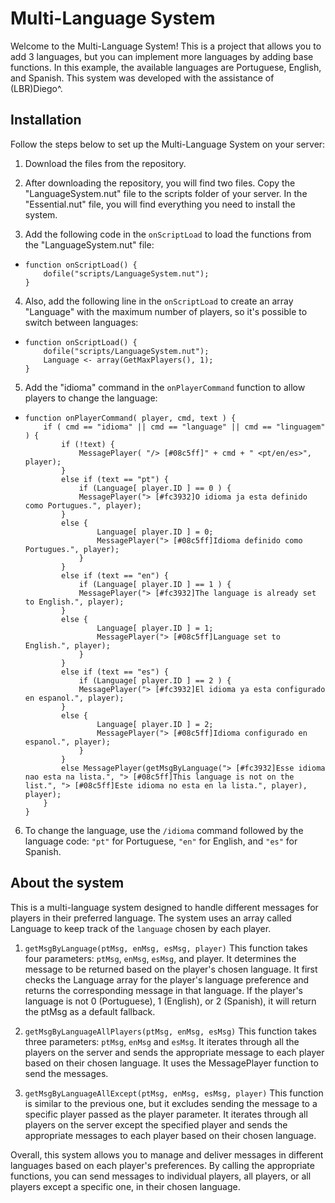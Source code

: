 # Multi-Language System

Welcome to the Multi-Language System! This is a project that allows you to add 3 languages, but you can implement more languages by adding base functions. In this example, the available languages are Portuguese, English, and Spanish. This system was developed with the assistance of (LBR)Diego^.

## Installation

Follow the steps below to set up the Multi-Language System on your server:

1. Download the files from the repository.

2. After downloading the repository, you will find two files. Copy the "LanguageSystem.nut" file to the scripts folder of your server. In the "Essential.nut" file, you will find everything you need to install the system.

3. Add the following code in the `onScriptLoad` to load the functions from the "LanguageSystem.nut" file:
-  ```squirrel
   function onScriptLoad() {
       dofile("scripts/LanguageSystem.nut");
   }

4. Also, add the following line in the `onScriptLoad` to create an array "Language" with the maximum number of players, so it's possible to switch between languages:
-  ```squirrel
   function onScriptLoad() {
       dofile("scripts/LanguageSystem.nut");
       Language <- array(GetMaxPlayers(), 1);
   }

5. Add the "idioma" command in the `onPlayerCommand` function to allow players to change the language:
-  ```squirrel
   function onPlayerCommand( player, cmd, text ) {
       if ( cmd == "idioma" || cmd == "language" || cmd == "linguagem" ) {
           if (!text) {
               MessagePlayer( "/> [#08c5ff]" + cmd + " <pt/en/es>", player);
           }
           else if (text == "pt") {
               if (Language[ player.ID ] == 0 ) {
               MessagePlayer("> [#fc3932]O idioma ja esta definido como Portugues.", player);
           }
           else {
                   Language[ player.ID ] = 0;
                   MessagePlayer("> [#08c5ff]Idioma definido como Portugues.", player);
               }
           }
           else if (text == "en") {
               if (Language[ player.ID ] == 1 ) {
               MessagePlayer("> [#fc3932]The language is already set to English.", player);
           }
           else {
                   Language[ player.ID ] = 1;
                   MessagePlayer("> [#08c5ff]Language set to English.", player);
               }
           }
           else if (text == "es") {
               if (Language[ player.ID ] == 2 ) {
               MessagePlayer("> [#fc3932]El idioma ya esta configurado en espanol.", player);
           }
           else {
                   Language[ player.ID ] = 2;
                   MessagePlayer("> [#08c5ff]Idioma configurado en espanol.", player);
               }
           }
           else MessagePlayer(getMsgByLanguage("> [#fc3932]Esse idioma nao esta na lista.", "> [#08c5ff]This language is not on the list.", "> [#08c5ff]Este idioma no esta en la lista.", player), player);
       }
   }

6. To change the language, use the `/idioma` command followed by the language code: `"pt"` for Portuguese, `"en"` for English, and `"es"` for Spanish.

## About the system

This is a multi-language system designed to handle different messages for players in their preferred language. The system uses an array called Language to keep track of the `language` chosen by each player.

1. `getMsgByLanguage(ptMsg, enMsg, esMsg, player)`
This function takes four parameters: `ptMsg`, `enMsg`, `esMsg`, and player. It determines the message to be returned based on the player's chosen language. It first checks the Language array for the player's language preference and returns the corresponding message in that language. If the player's language is not 0 (Portuguese), 1 (English), or 2 (Spanish), it will return the ptMsg as a default fallback.

2. `getMsgByLanguageAllPlayers(ptMsg, enMsg, esMsg)`
This function takes three parameters: `ptMsg`, `enMsg` and `esMsg`. It iterates through all the players on the server and sends the appropriate message to each player based on their chosen language. It uses the MessagePlayer function to send the messages.

3. `getMsgByLanguageAllExcept(ptMsg, enMsg, esMsg, player)`
This function is similar to the previous one, but it excludes sending the message to a specific player passed as the player parameter. It iterates through all players on the server except the specified player and sends the appropriate messages to each player based on their chosen language.


Overall, this system allows you to manage and deliver messages in different languages based on each player's preferences. By calling the appropriate functions, you can send messages to individual players, all players, or all players except a specific one, in their chosen language.
